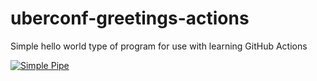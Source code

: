 # uberconf-greetings-actions
Simple hello world type of program for use with learning GitHub Actions

[![Simple Pipe](https://github.com/objistics-internal-training/uberconf-greetings-actions/actions/workflows/simple_pipe.yml/badge.svg)](https://github.com/objistics-internal-training/uberconf-greetings-actions/actions/workflows/simple_pipe.yml)
